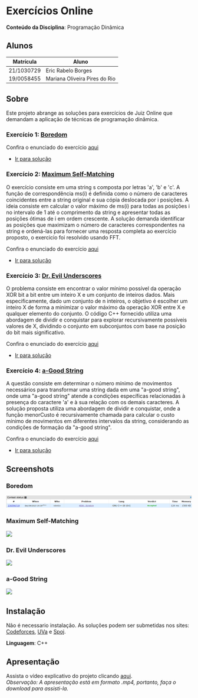 # Exercícios Online

**Conteúdo da Disciplina**: Programação Dinâmica <br>

## Alunos
|Matrícula | Aluno |
| -- | -- |
| 21/1030729  |  Eric Rabelo Borges |
| 19/0058455  |  Mariana Oliveira Pires do Rio |

## Sobre 

Este projeto abrange as soluções para exercícios de Juiz Online que demandam a aplicação de técnicas de programação dinâmica.
 
### Exercício 1:  [Boredom](https://codeforces.com/problemset/problem/455/A)


Confira o enunciado do exercício [aqui](https://codeforces.com/problemset/problem/455/A)

- [Ir para solução](Solutions/Boredom.cpp)

### Exercício 2: [Maximum Self-Matching](https://www.spoj.com/problems/MAXMATCH/)

O exercício consiste em uma string s composta por letras 'a', 'b' e 'c'. A função de correspondência ms(i) é definida como o número de caracteres coincidentes entre a string original e sua cópia deslocada por i posições. A ideia consiste em calcular o valor máximo de ms(i) para todas as posições i no intervalo de 1 até o comprimento da string e apresentar todas as posições ótimas de i em ordem crescente. 
A solução demanda identificar as posições que maximizam o número de caracteres correspondentes na string e ordená-las para fornecer uma resposta completa ao exercício proposto, o exercicio foi resolvido usando FFT.

Confira o enunciado do exercício [aqui](https://www.spoj.com/problems/MAXMATCH/)

- [Ir para solução](Solutions/maxmatch.cpp)
### Exercício 3: [Dr. Evil Underscores](https://codeforces.com/problemset/problem/1285/D)

O problema consiste em encontrar o valor mínimo possível da operação XOR bit a bit entre um inteiro X e um conjunto de inteiros dados. Mais especificamente, dado um conjunto de n inteiros, o objetivo é escolher um inteiro X de forma a minimizar o valor máximo da operação XOR entre X e qualquer elemento do conjunto. O código C++ fornecido utiliza uma abordagem de dividir e conquistar para explorar recursivamente possíveis valores de X, dividindo o conjunto em subconjuntos com base na posição do bit mais significativo.

Confira o enunciado do exercício [aqui](https://codeforces.com/problemset/problem/1285/D)

- [Ir para solução](Solutions/Dr.EvilUnderscores.cpp)

### Exercício 4: [a-Good String](https://codeforces.com/contest/1385/problem/D)

A questão consiste em determinar o número mínimo de movimentos necessários para transformar uma string dada em uma "a-good string", onde uma "a-good string" atende a condições específicas relacionadas à presença do caractere 'a' e à sua relação com os demais caracteres. A solução proposta utiliza uma abordagem de dividir e conquistar, onde a função menorCusto é recursivamente chamada para calcular o custo mínimo de movimentos em diferentes intervalos da string, considerando as condições de formação da "a-good string". 

Confira o enunciado do exercício [aqui](https://codeforces.com/contest/1385/problem/D)

- [Ir para solução](Solutions/a-GoodString.cpp)


## Screenshots

### Boredom
![](Assets/Boredom.png)

### Maximum Self-Matching
![](Assets/max.png)

### Dr. Evil Underscores
![](Assets/Dr.EvilUnderscores.png)

### a-Good String
![](Assets/aGoodString.cpp.png)

## Instalação 
Não é necessario instalação. As soluções podem ser submetidas nos sites: [Codeforces](https://codeforces.com/), [UVa](https://onlinejudge.org/index.php) e [Spoj](https://www.spoj.com/).

**Linguagem**: C++<br>

## Apresentação
Assista o vídeo explicativo do projeto clicando [aqui](/Apresentação.mp4). <br>
*Observação: A apresentação está em formato .mp4, portanto, faça o download para assisti-la.*